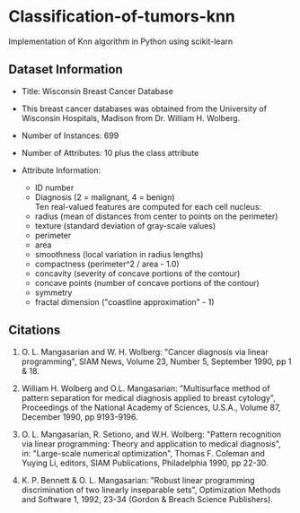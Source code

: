 # Classification-of-tumors-knn

Implementation of Knn algorithm in Python using scikit-learn

## Dataset Information

* Title: Wisconsin Breast Cancer Database

* This breast cancer databases was obtained from the University of Wisconsin Hospitals, Madison from Dr. William H. Wolberg.

* Number of Instances: 699

* Number of Attributes: 10 plus the class attribute

* Attribute Information:
  * ID number 
  * Diagnosis (2 = malignant, 4 = benign)  
  Ten real-valued features are computed for each cell nucleus: 
  * radius (mean of distances from center to points on the perimeter) 
  * texture (standard deviation of gray-scale values) 
  * perimeter 
  * area 
  * smoothness (local variation in radius lengths) 
  * compactness (perimeter^2 / area - 1.0) 
  * concavity (severity of concave portions of the contour) 
  * concave points (number of concave portions of the contour) 
  * symmetry 
  * fractal dimension ("coastline approximation" - 1)

## Citations

  1. O. L. Mangasarian and W. H. Wolberg: "Cancer diagnosis via linear 
      programming", SIAM News, Volume 23, Number 5, September 1990, pp 1 & 18.

   2. William H. Wolberg and O.L. Mangasarian: "Multisurface method of 
      pattern separation for medical diagnosis applied to breast cytology", 
      Proceedings of the National Academy of Sciences, U.S.A., Volume 87, 
      December 1990, pp 9193-9196.

   3. O. L. Mangasarian, R. Setiono, and W.H. Wolberg: "Pattern recognition 
      via linear programming: Theory and application to medical diagnosis", 
      in: "Large-scale numerical optimization", Thomas F. Coleman and Yuying
      Li, editors, SIAM Publications, Philadelphia 1990, pp 22-30.

   4. K. P. Bennett & O. L. Mangasarian: "Robust linear programming 
      discrimination of two linearly inseparable sets", Optimization Methods
      and Software 1, 1992, 23-34 (Gordon & Breach Science Publishers).
